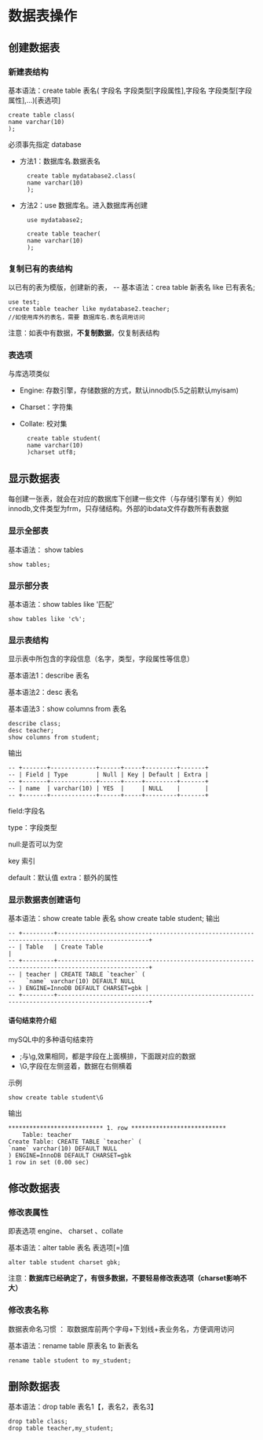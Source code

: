 # 数据表操作

## 创建数据表

### 新建表结构

基本语法：create table 表名(
字段名 字段类型[字段属性],字段名 字段类型[字段属性],...)[表选项]

    create table class(
    name varchar(10)
    );

必须事先指定 database

- 方法1：数据库名.数据表名

        create table mydatabase2.class(
        name varchar(10)
        );

- 方法2：use 数据库名。进入数据库再创建

        use mydatabase2;

        create table teacher(
        name varchar(10)
        );

### 复制已有的表结构

以已有的表为模版，创建新的表，
-- 基本语法：crea table 新表名 like 已有表名;

    use test;
    create table teacher like mydatabase2.teacher;
    //如使用库外的表名，需要 数据库名.表名调用访问
注意：如表中有数据，**不复制数据**，仅复制表结构

### 表选项

与库选项类似

- Engine: 存数引擎，存储数据的方式，默认innodb(5.5之前默认myisam)
- Charset：字符集
- Collate: 校对集

        create table student(
        name varchar(10)
        )charset utf8;

## 显示数据表

每创建一张表，就会在对应的数据库下创建一些文件（与存储引擎有关）例如innodb,文件类型为frm，只存储结构。外部的ibdata文件存数所有表数据

### 显示全部表

基本语法： show tables

    show tables;

### 显示部分表

基本语法：show tables like '匹配'

    show tables like 'c%';

### 显示表结构

显示表中所包含的字段信息（名字，类型，字段属性等信息）

基本语法1：describe 表名

基本语法2：desc 表名

基本语法3：show columns from 表名

    describe class;
    desc teacher;
    show columns from student;

输出

    -- +-------+-------------+------+-----+---------+-------+
    -- | Field | Type        | Null | Key | Default | Extra |
    -- +-------+-------------+------+-----+---------+-------+
    -- | name  | varchar(10) | YES  |     | NULL    |       |
    -- +-------+-------------+------+-----+---------+-------+

field:字段名

type：字段类型

null:是否可以为空

key 索引

default：默认值 extra：额外的属性

### 显示数据表创建语句

基本语法：show create table 表名
    show create table student;
输出

    -- +---------+------------------------------------------------------------------------------------------------+
    -- | Table   | Create Table                                                                                   |
    -- +---------+------------------------------------------------------------------------------------------------+
    -- | teacher | CREATE TABLE `teacher` (
    --   `name` varchar(10) DEFAULT NULL
    -- ) ENGINE=InnoDB DEFAULT CHARSET=gbk |
    -- +---------+------------------------------------------------------------------------------------------------+

#### 语句结束符介绍

mySQL中的多种语句结束符

- ;与\g,效果相同，都是字段在上面横排，下面跟对应的数据
- \G,字段在左侧竖着，数据在右侧横着

示例

    show create table student\G
输出

    *************************** 1. row ***************************
        Table: teacher
    Create Table: CREATE TABLE `teacher` (
    `name` varchar(10) DEFAULT NULL
    ) ENGINE=InnoDB DEFAULT CHARSET=gbk
    1 row in set (0.00 sec)

## 修改数据表

### 修改表属性

即表选项 engine、 charset 、collate

基本语法：alter table 表名 表选项[=]值

    alter table student charset gbk;

 注意：**数据库已经确定了，有很多数据，不要轻易修改表选项（charset影响不大）**

### 修改表名称

数据表命名习惯 ： 取数据库前两个字母+下划线+表业务名，方便调用访问

基本语法：rename table 原表名 to 新表名

    rename table student to my_student;

## 删除数据表

基本语法：drop table 表名1【，表名2，表名3】

    drop table class;
    drop table teacher,my_student;